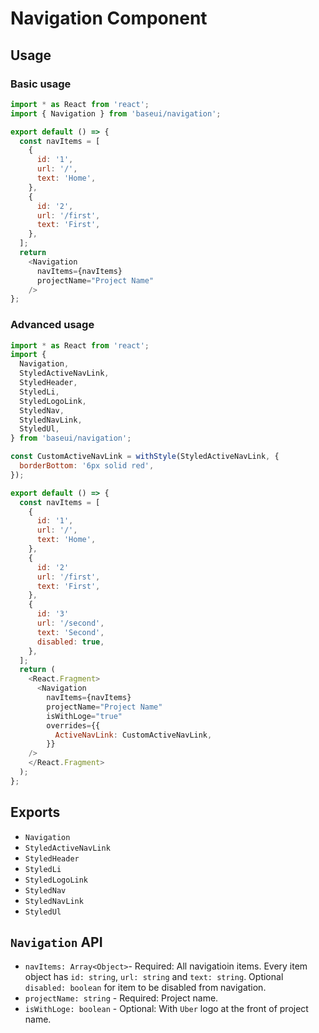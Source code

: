 # Navigation Component

## Usage

### Basic usage

```javascript
import * as React from 'react';
import { Navigation } from 'baseui/navigation';

export default () => {
  const navItems = [
    {
      id: '1',
      url: '/',
      text: 'Home',
    },
    {
      id: '2',
      url: '/first',
      text: 'First',
    },
  ];
  return
    <Navigation
      navItems={navItems}
      projectName="Project Name"
    />
};
```

### Advanced usage

```javascript
import * as React from 'react';
import {
  Navigation,
  StyledActiveNavLink,
  StyledHeader,
  StyledLi,
  StyledLogoLink,
  StyledNav,
  StyledNavLink,
  StyledUl,
} from 'baseui/navigation';

const CustomActiveNavLink = withStyle(StyledActiveNavLink, {
  borderBottom: '6px solid red',
});

export default () => {
  const navItems = [
    {
      id: '1',
      url: '/',
      text: 'Home',
    },
    {
      id: '2'
      url: '/first',
      text: 'First',
    },
    {
      id: '3'
      url: '/second',
      text: 'Second',
      disabled: true,
    },
  ];
  return (
    <React.Fragment>
      <Navigation
        navItems={navItems}
        projectName="Project Name"
        isWithLoge="true"
        overrides={{
          ActiveNavLink: CustomActiveNavLink,
        }}
    />
    </React.Fragment>
  );
};
```

## Exports

* `Navigation`
* `StyledActiveNavLink`
* `StyledHeader`
* `StyledLi`
* `StyledLogoLink`
* `StyledNav`
* `StyledNavLink`
* `StyledUl`

## `Navigation` API

* `navItems: Array<Object>`- Required:
  All navigatioin items. Every item object has `id: string`, `url: string` and `text: string`. Optional `disabled: boolean` for item to be disabled from navigation.
* `projectName: string` - Required:
  Project name.
* `isWithLoge: boolean` - Optional:
  With `Uber` logo at the front of project name.
